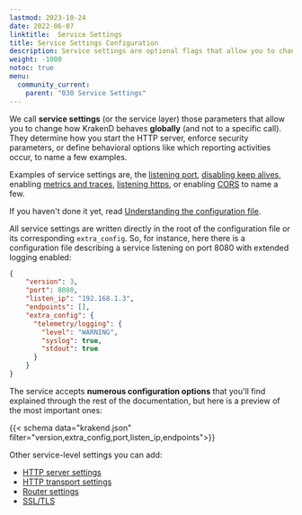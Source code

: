```yaml
---
lastmod: 2023-10-24
date: 2022-06-07
linktitle:  Service Settings
title: Service Settings Configuration
description: Service settings are optional flags that allow you to change how KrakenD behaves globally for all endpoints across configuration.
weight: -1000
notoc: true
menu:
  community_current:
    parent: "030 Service Settings"
---
```

We call **service settings** (or the service layer) those parameters that allow you to change how KrakenD behaves **globally** (and not to a specific call). They determine how you start the HTTP server, enforce security parameters, or define behavioral options like which reporting activities occur, to name a few examples.

Examples of service settings are, the [listening port](/docs/service-settings/http-server-settings/), [disabling keep alives](/docs/service-settings/http-transport-settings/), enabling [metrics and traces](/docs/telemetry/), [listening https](/docs/service-settings/tls/), or enabling [CORS](/docs/service-settings/cors/) to name a few.

If you haven't done it yet, read [ Understanding the configuration file](/docs/configuration/structure/).

All service settings are written directly in the root of the configuration file or its corresponding `extra_config`. So, for instance, here there is a configuration file describing a service listening on port 8080 with extended logging enabled:

```json
{
    "version": 3,
    "port": 8080,
    "listen_ip": "192.168.1.3",
    "endpoints": [],
    "extra_config": {
      "telemetry/logging": {
        "level": "WARNING",
        "syslog": true,
        "stdout": true
      }
    }
}
```

The service accepts **numerous configuration options** that you'll find explained through the rest of the documentation, but here is a preview of the most important ones:

{{< schema data="krakend.json" filter="version,extra_config,port,listen_ip,endpoints">}}

Other service-level settings you can add:

- [HTTP server settings](/docs/service-settings/http-server-settings/)
- [HTTP transport settings](/docs/service-settings/http-transport-settings/)
- [Router settings](/docs/service-settings/router-options/)
- [SSL/TLS](/docs/service-settings/tls/)

